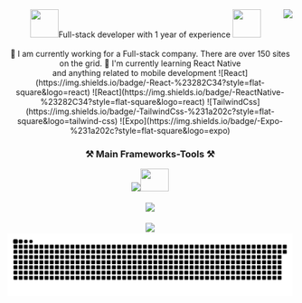 <img align="right" src="https://visitor-badge.laobi.icu/badge?page_id=Sicilianii.Sicilianii" />

<div align="center">
<img width="50" height="50" src="https://usagif.com/wp-content/uploads/2021/4fh5wi/pepefrg-4.gif" />Full-stack developer with 1 year of experience <img width="50" height="50" src="https://usagif.com/wp-content/uploads/2021/4fh5wi/pepefrg-4.gif" /> 
</div>
<br>
<div align="center">
    👾 I am currently working for a Full-stack company. There are over 150 sites on the grid. 
    📱 I'm currently learning React Native <br>
    and anything related to mobile development ![React](https://img.shields.io/badge/-React-%23282C34?style=flat-square&logo=react)
    ![React](https://img.shields.io/badge/-ReactNative-%23282C34?style=flat-square&logo=react)
    ![TailwindCss](https://img.shields.io/badge/-TailwindCss-%231a202c?style=flat-square&logo=tailwind-css)
    ![Expo](https://img.shields.io/badge/-Expo-%231a202c?style=flat-square&logo=expo)
</div>

<h3 align="center">⚒ Main Frameworks-Tools ⚒ </h3>
<div align="center">
    <img src="https://skillicons.dev/icons?i=ts,react,redux,graphql,materialui,tailwind,nodejs,express,php,mysql,sqlite" /><img width="50" height="40" src="https://seeklogo.com/images/E/expo-go-app-logo-BBBE394CB8-seeklogo.com.png" />
</div>
<br/>
<div align="center">
    <img src="https://skillicons.dev/icons?i=bootstrap,css,figma,git,github,html,ai,js,jquery,nextjs,sass,windicss,wordpress" />
</div>
<br/>


<div align="center">
  <img src="https://readme-typing-svg.herokuapp.com/?font=Righteous&size=18&center=true&vCenter=true&width=200&height=50&duration=7000&lines=+🚬+My+Contributions+🚬;" /><br/>
  <img alt="snake eating my contributions" src="https://raw.githubusercontent.com/Sicilianii/Sicilianii/output/github-contribution-grid-snake-dark.svg" />
  
  
  <br/><br/><br/>
</div>



